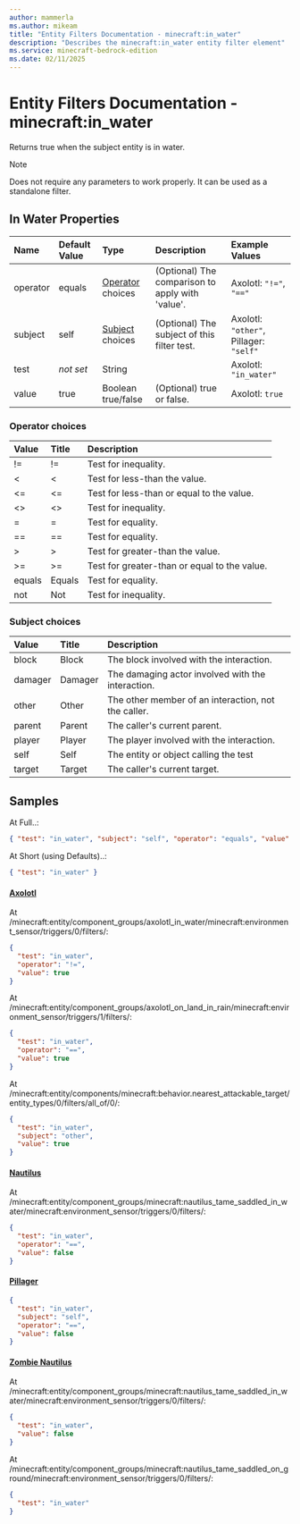 ```yaml
---
author: mammerla
ms.author: mikeam
title: "Entity Filters Documentation - minecraft:in_water"
description: "Describes the minecraft:in_water entity filter element"
ms.service: minecraft-bedrock-edition
ms.date: 02/11/2025 
---
```


# Entity Filters Documentation - minecraft:in_water

Returns true when the subject entity is in water.

> [!Note]
> Does not require any parameters to work properly. It can be used as a standalone filter.


## In Water Properties

|Name       |Default Value |Type |Description |Example Values |
|:----------|:-------------|:----|:-----------|:------------- |
| operator | equals | [Operator](#operator-choices) choices | (Optional) The comparison to apply with 'value'. | Axolotl: `"!="`, `"=="` | 
| subject | self | [Subject](#subject-choices) choices | (Optional) The subject of this filter test. | Axolotl: `"other"`, Pillager: `"self"` | 
| test | *not set* | String |  | Axolotl: `"in_water"` | 
| value | true | Boolean true/false | (Optional) true or false. | Axolotl: `true` | 

### Operator choices

|Value       |Title |Description |
|:-----------|:-----|:-----------|
| != | != | Test for inequality.|
| < | < | Test for less-than the value.|
| <= | <= | Test for less-than or equal to the value.|
| <> | <> | Test for inequality.|
| = | = | Test for equality.|
| == | == | Test for equality.|
| > | > | Test for greater-than the value.|
| >= | >= | Test for greater-than or equal to the value.|
| equals | Equals | Test for equality.|
| not | Not | Test for inequality.|

### Subject choices

|Value       |Title |Description |
|:-----------|:-----|:-----------|
| block | Block | The block involved with the interaction.|
| damager | Damager | The damaging actor involved with the interaction.|
| other | Other | The other member of an interaction, not the caller.|
| parent | Parent | The caller's current parent.|
| player | Player | The player involved with the interaction.|
| self | Self | The entity or object calling the test|
| target | Target | The caller's current target.|

## Samples

At Full..: 

```json
{ "test": "in_water", "subject": "self", "operator": "equals", "value": "true" }
```

At Short (using Defaults)..: 

```json
{ "test": "in_water" }
```

#### [Axolotl](https://github.com/Mojang/bedrock-samples/tree/preview/behavior_pack/entities/axolotl.json)

At /minecraft:entity/component_groups/axolotl_in_water/minecraft:environment_sensor/triggers/0/filters/: 

```json
{
  "test": "in_water",
  "operator": "!=",
  "value": true
}
```

At /minecraft:entity/component_groups/axolotl_on_land_in_rain/minecraft:environment_sensor/triggers/1/filters/: 

```json
{
  "test": "in_water",
  "operator": "==",
  "value": true
}
```

At /minecraft:entity/components/minecraft:behavior.nearest_attackable_target/entity_types/0/filters/all_of/0/: 

```json
{
  "test": "in_water",
  "subject": "other",
  "value": true
}
```

#### [Nautilus](https://github.com/Mojang/bedrock-samples/tree/preview/behavior_pack/entities/nautilus.json)

At /minecraft:entity/component_groups/minecraft:nautilus_tame_saddled_in_water/minecraft:environment_sensor/triggers/0/filters/: 

```json
{
  "test": "in_water",
  "operator": "==",
  "value": false
}
```

#### [Pillager](https://github.com/Mojang/bedrock-samples/tree/preview/behavior_pack/entities/pillager.json)


```json
{
  "test": "in_water",
  "subject": "self",
  "operator": "==",
  "value": false
}
```

#### [Zombie Nautilus](https://github.com/Mojang/bedrock-samples/tree/preview/behavior_pack/entities/zombie_nautilus.json)

At /minecraft:entity/component_groups/minecraft:nautilus_tame_saddled_in_water/minecraft:environment_sensor/triggers/0/filters/: 

```json
{
  "test": "in_water",
  "value": false
}
```

At /minecraft:entity/component_groups/minecraft:nautilus_tame_saddled_on_ground/minecraft:environment_sensor/triggers/0/filters/: 

```json
{
  "test": "in_water"
}
```
